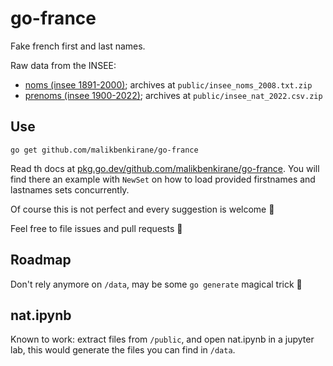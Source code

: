 go-france
=

Fake french first and last names.

Raw data from the INSEE:
- [noms (insee 1891-2000)](
  https://www.insee.fr/fr/statistiques/3536630
); archives at `public/insee_noms_2008.txt.zip`
- [prenoms (insee 1900-2022)](
  https://www.insee.fr/fr/statistiques/7633685?sommaire=7635552
); archives at `public/insee_nat_2022.csv.zip` 


Use
-

    go get github.com/malikbenkirane/go-france

Read th docs at [pkg.go.dev/github.com/malikbenkirane/go-france](
  https://pkg.go.dev/github.com/malikbenkirane/go-france
). You will find there an example with `NewSet` on how to load provided
firstnames and lastnames sets concurrently.

Of course this is not perfect and every suggestion is welcome 🙂

Feel free to file issues and pull requests 🚀


Roadmap
-

Don't rely anymore on `/data`, may be some `go generate` magical trick 🤔


nat.ipynb
-

Known to work:
extract files from `/public`, and open nat.ipynb in a jupyter lab,
this would generate the files you can find in `/data`.
